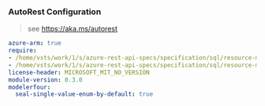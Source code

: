 ### AutoRest Configuration

> see https://aka.ms/autorest

``` yaml
azure-arm: true
require:
- /home/vsts/work/1/s/azure-rest-api-specs/specification/sql/resource-manager/readme.md
- /home/vsts/work/1/s/azure-rest-api-specs/specification/sql/resource-manager/readme.go.md
license-header: MICROSOFT_MIT_NO_VERSION
module-version: 0.3.0
modelerfour:
  seal-single-value-enum-by-default: true
```